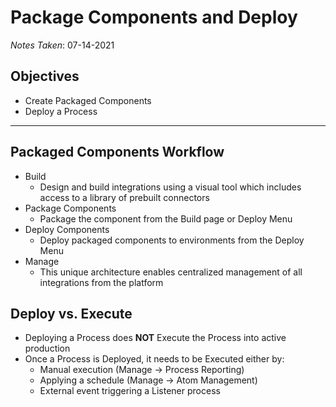 # Package Components and Deploy

*Notes Taken*: 07-14-2021

## Objectives

* Create Packaged Components
* Deploy a Process

---

## Packaged Components Workflow

* Build
  * Design and build integrations using a visual tool which includes access to a library of prebuilt connectors
* Package Components
  * Package the component from the Build page or Deploy Menu
* Deploy Components
  * Deploy packaged components to environments from the Deploy Menu
* Manage
  * This unique architecture enables centralized management of all integrations from the platform

## Deploy vs. Execute

* Deploying a Process does **NOT** Execute the Process into active production
* Once a Process is Deployed, it needs to be Executed either by:
  * Manual execution (Manage -> Process Reporting)
  * Applying a schedule (Manage -> Atom Management)
  * External event triggering a Listener process
